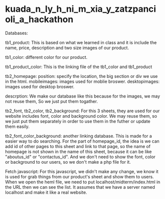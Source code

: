 # kuada_n_ly_h_ni_m_xia_y_zatzpancioli_a_hackathon
Databases:

tb1_product:
This is based on what we learned in class and it is include the name, price, description and two size images of our product.

tb1_color:
different color for our product.

tb1_product_color:
This is the linking file of the tb1_color and tb1_product


tb2_homepage:
position: specify the location, the big section or div we use in the html.
mobileimages: images used for moblie broswer.
desktopimages: images used for desktop broswer.

descrption: We make our database like this because for the images, we may not reuse them, So we just put them togather.

tb2_font, tb2_color, tb2_background:
For this 3 sheets, they are used for our website includes font, color and background color. We may reuse them, so we just put them separately in order to use them in the futher or 
update them easily.

tb2_font_color_background:
another linking database. This is made for a easier way to do searching. For the part of homepage_id, the idea is we can add id of other pages to this sheet and link to that page,
so the name of homepage is not shown in the name of this sheet, because it can be like "aboutus_id" or "contactus_id".
And we don't need to show the font, color or background to our users, so we don't make a php file for it.

Fetch javascript:
For this javascript, we didn't make any change, we know it is used for grab things from our product's sheet and show them to users. When we open the heml file, we need to put
localhost/midterm/index.html in the URL then we can see the list. It assumes that we have a server named localhost and make it like a real website.
